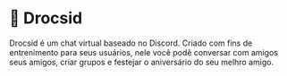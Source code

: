 # 👾 Drocsid

Drocsid é um chat virtual baseado no Discord. Criado com fins de entrenimento para seus usuários, nele você podê conversar com amigos seus amigos, criar grupos e festejar o aniversário do seu melhro amigo.
